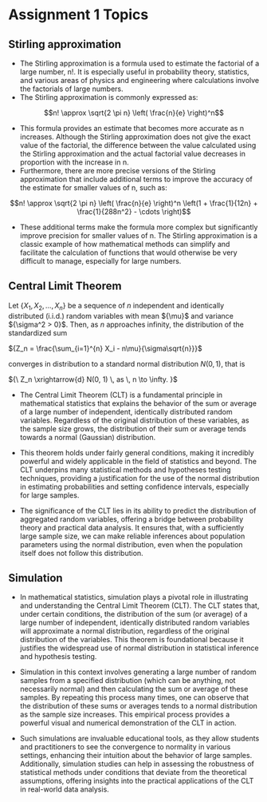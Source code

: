 # Assignment 1 Topics

## Stirling approximation

- The Stirling approximation is a formula used to estimate the factorial of a large number, n!. It is especially useful in probability theory, statistics, and various areas of physics and engineering where calculations involve the factorials of large numbers.
  <br>
- The Stirling approximation is commonly expressed as:

```math
n! \approx \sqrt{2 \pi n} \left( \frac{n}{e} \right)^n
```
- This formula provides an estimate that becomes more accurate as n increases. Although the Stirling approximation does not give the exact value of the factorial, the difference between the value calculated using the Stirling approximation and the actual factorial value decreases in proportion with the increase in n.
- Furthermore, there are more precise versions of the Stirling approximation that include additional terms to improve the accuracy of the estimate for smaller values of n, such as:

```math
n! \approx \sqrt{2 \pi n} \left( \frac{n}{e} \right)^n \left(1 + \frac{1}{12n} + \frac{1}{288n^2} - \cdots \right)
```
- These additional terms make the formula more complex but significantly improve precision for smaller values of n. The Stirling approximation is a classic example of how mathematical methods can simplify and facilitate the calculation of functions that would otherwise be very difficult to manage, especially for large numbers.

## Central Limit Theorem

Let $\{X_1, X_2, ..., X_n\}$ be a sequence of ${n}$ independent and identically distributed (i.i.d.) random variables with mean ${\mu\}$ and variance ${\sigma^2 > 0\}$. Then, as ${n}$ approaches infinity, the distribution of the standardized sum

${Z_n = \frac{\sum_{i=1}^{n} X_i - n\mu}{\sigma\sqrt{n}}}$

converges in distribution to a standard normal distribution ${N(0, 1)}$, that is

${\ Z_n \xrightarrow{d} N(0, 1) \, as \, n \to \infty. }$

- The Central Limit Theorem (CLT) is a fundamental principle in mathematical statistics that explains the behavior of the sum or average of a large number of independent, identically distributed random variables. Regardless of the original distribution of these variables, as the sample size grows, the distribution of their sum or average tends towards a normal (Gaussian) distribution.

- This theorem holds under fairly general conditions, making it incredibly powerful and widely applicable in the field of statistics and beyond. The CLT underpins many statistical methods and hypotheses testing techniques, providing a justification for the use of the normal distribution in estimating probabilities and setting confidence intervals, especially for large samples.

- The significance of the CLT lies in its ability to predict the distribution of aggregated random variables, offering a bridge between probability theory and practical data analysis. It ensures that, with a sufficiently large sample size, we can make reliable inferences about population parameters using the normal distribution, even when the population itself does not follow this distribution.

## Simulation

- In mathematical statistics, simulation plays a pivotal role in illustrating and understanding the Central Limit Theorem (CLT). The CLT states that, under certain conditions, the distribution of the sum (or average) of a large number of independent, identically distributed random variables will approximate a normal distribution, regardless of the original distribution of the variables. This theorem is foundational because it justifies the widespread use of normal distribution in statistical inference and hypothesis testing.

- Simulation in this context involves generating a large number of random samples from a specified distribution (which can be anything, not necessarily normal) and then calculating the sum or average of these samples. By repeating this process many times, one can observe that the distribution of these sums or averages tends to a normal distribution as the sample size increases. This empirical process provides a powerful visual and numerical demonstration of the CLT in action.

- Such simulations are invaluable educational tools, as they allow students and practitioners to see the convergence to normality in various settings, enhancing their intuition about the behavior of large samples. Additionally, simulation studies can help in assessing the robustness of statistical methods under conditions that deviate from the theoretical assumptions, offering insights into the practical applications of the CLT in real-world data analysis.